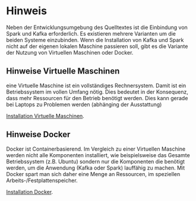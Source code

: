# Hinweis

Neben der Entwicklungsumgebung des Quelltextes ist die Einbindung von Spark und Kafka erforderlich.
Es existieren mehrere Varianten um die beiden Systeme einzubinden. Wenn die Installation von Kafka und Spark
nicht auf der eigenen lokalen Maschine passieren soll, gibt es die Variante der Nutzung von Virtuellen Maschinen oder Docker.

## Hinweise Virtuelle Maschinen

eine Virtuelle Maschine ist ein vollständiges Rechnersystem. Damit ist ein Betriebssystem im vollen Umfang nötig.
Dies bedeutet in der Konsequenz, dass mehr Ressourcen für den Betrieb benötigt werden. Dies kann gerade bei Laptops
zu Problemen werden (abhänging der Ausstattung)

[Installation Virtuelle Maschinen](./VirtualMachine/README.md).

## Hinweise Docker

Docker ist Containerbasierend. Im Vergleich zu einer Virtuellen Maschine werden nicht alle Komponenten installiert,
wie beispielsweise das Gesamte Betriebssystem (z.B. Ubuntu) sondern nur die Komponenten die benötigt werden,
um die Anwendung (Kafka oder Spark) lauffähig zu machen.
Mit Docker spart man sich daher eine Menge an Ressourcen, im speziellen Arbeits-/Festplattenspeicher.

[Installation Docker](./Docker/README.md).
